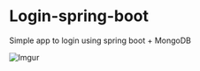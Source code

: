 # Login-spring-boot
Simple app to login  using spring boot + MongoDB

![Imgur](https://imgur.com/oCXFHLp.jpg)
